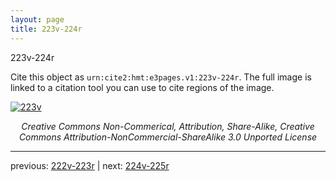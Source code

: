 ```yaml
---
layout: page
title: 223v-224r
---
```


223v-224r

Cite this object as `urn:cite2:hmt:e3pages.v1:223v-224r`.  The full image is linked to a citation tool you can use to cite regions of the image.

[![223v](http://www.homermultitext.org/iipsrv?IIIF=/project/homer/pyramidal/deepzoom/hmt/e3bifolio/v1/E3_223v_224r.tif/full/800,/0/default.jpg)](http://www.homermultitext.org/ict2/?urn=urn:cite2:hmt:e3bifolio.v1:E3_223v_224r) 

<p style="text-align: center; font-style: italic;">Creative Commons Non-Commerical, Attribution, Share-Alike, Creative Commons Attribution-NonCommercial-ShareAlike 3.0 Unported License</p>

---

previous: [222v-223r](../222v-223r/) | next: [224v-225r](../224v-225r/)
